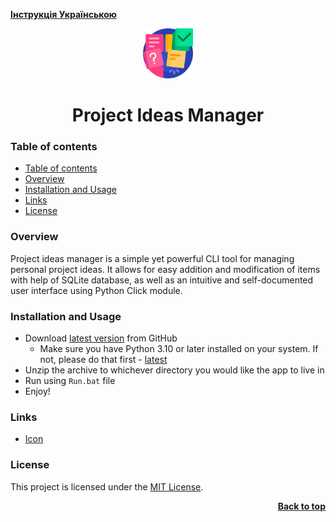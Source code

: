 [**Інструкція Українською**](./docs/README_UA.md)

<a name="readme-top"></a>

<div align="center">
  <a href="https://github.com/seesmof/">
    <img src="./public/logo.png" alt="Logo" height="80">
  </a>

<h1 align="center">Project Ideas Manager</h1>
</div>

### Table of contents

- [Table of contents](#table-of-contents)
- [Overview](#overview)
- [Installation and Usage](#installation-and-usage)
- [Links](#links)
- [License](#license)

### Overview

Project ideas manager is a simple yet powerful CLI tool for managing personal project ideas. It allows for easy addition and modification of items with help of SQLite database, as well as an intuitive and self-documented user interface using Python Click module.

### Installation and Usage

- Download [latest version](https://github.com/seesmof/project-ideas-manager-cli/archive/refs/tags/v1.0.0.zip) from GitHub
  - Make sure you have Python 3.10 or later installed on your system. If not, please do that first - [latest](https://www.python.org/downloads/)
- Unzip the archive to whichever directory you would like the app to live in
- Run using `Run.bat` file
- Enjoy!

### Links

- [Icon](https://www.flaticon.com/)

### License

This project is licensed under the [MIT License](./LICENSE).

<p align="right"><a href="#readme-top"><strong>Back to top</strong></a></p>
